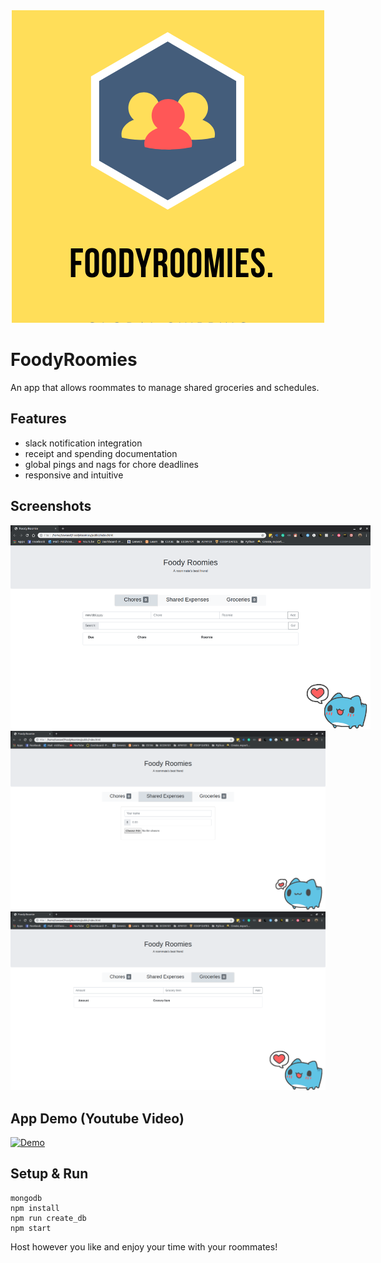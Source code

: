 <div style="text-align:center"><img src="FoodyRoomies.png"/></div>

# FoodyRoomies
 An app that allows roommates to manage shared groceries and schedules.

## Features
 - slack notification integration
 - receipt and spending documentation
 - global pings and nags for chore deadlines
 - responsive and intuitive
 
## Screenshots
<div style="text-align:center; width:60vw; height:auto"><img src="screenshots/2.png"/></div>
<div style="text-align:center"><img src="screenshots/3.png"/></div>
<div style="text-align:center"><img src="screenshots/4.png"/></div>

## App Demo (Youtube Video)

[![Demo](https://img.youtube.com/vi/qyGkkDDFgI4/0.jpg)](https://youtu.be/qyGkkDDFgI4)

## Setup & Run
```
mongodb
npm install
npm run create_db
npm start
```
Host however you like and enjoy your time with your roommates!

